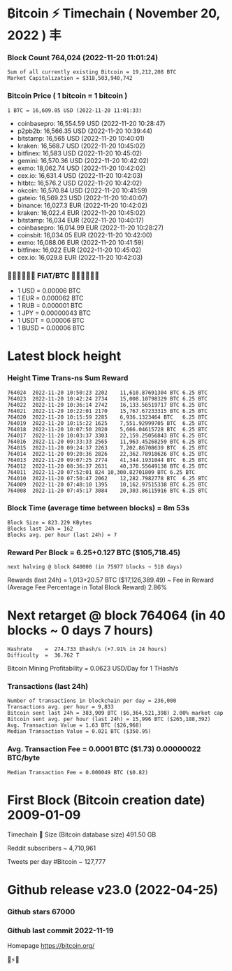 # ₿itcoin ⚡ Timechain ( November 20, 2022 ) 丰
### Block Count	764,024 (2022-11-20 11:01:24)
    Sum of all currently existing Bitcoin = 19,212,208 BTC
    Market Capitalization = $318,503,940,742
### Bitcoin Price ( 1 bitcoin = 1 bitcoin )
	1 BTC = 16,609.05 USD (2022-11-20 11:01:33)
- coinbasepro: 16,554.59 USD (2022-11-20 10:28:47)
- p2pb2b: 16,566.35 USD (2022-11-20 10:39:44)
- bitstamp: 16,565 USD (2022-11-20 10:40:01)
- kraken: 16,568.7 USD (2022-11-20 10:45:02)
- bitfinex: 16,583 USD (2022-11-20 10:45:02)
- gemini: 16,570.36 USD (2022-11-20 10:42:02)
- exmo: 18,062.74 USD (2022-11-20 10:42:02)
- cex.io: 16,631.4 USD (2022-11-20 10:42:03)
- hitbtc: 16,576.2 USD (2022-11-20 10:42:02)
- okcoin: 16,570.84 USD (2022-11-20 10:41:59)
- gateio: 16,569.23 USD (2022-11-20 10:40:07)
- binance: 16,027.3 EUR (2022-11-20 10:42:02)
- kraken: 16,022.4 EUR (2022-11-20 10:45:02)
- bitstamp: 16,034 EUR (2022-11-20 10:40:17)
- coinbasepro: 16,014.99 EUR (2022-11-20 10:28:27)
- coinsbit: 16,034.05 EUR (2022-11-20 10:42:00)
- exmo: 16,088.06 EUR (2022-11-20 10:41:59)
- bitfinex: 16,022 EUR (2022-11-20 10:45:02)
- cex.io: 16,029.8 EUR (2022-11-20 10:42:03)
### 💱💶💵💷💴💱 FIAT/BTC 💱💴💷💵💶💱
- 1 USD = 0.00006 BTC
- 1 EUR = 0.000062 BTC
- 1 RUB = 0.000001 BTC
- 1 JPY = 0.00000043 BTC
- 1 USDT = 0.00006 BTC
- 1 BUSD = 0.00006 BTC
# Latest block height
### Height	Time	Trans-ns	Sum	Reward
    764024	2022-11-20 10:50:23	2202	11,610.87691304 BTC	6.25 BTC
    764023	2022-11-20 10:42:24	2734	15,008.10798329 BTC	6.25 BTC
    764022	2022-11-20 10:36:14	2742	16,133.56519717 BTC	6.25 BTC
    764021	2022-11-20 10:22:01	2170	15,767.67233315 BTC	6.25 BTC
    764020	2022-11-20 10:15:59	2285	6,936.1323464 BTC	6.25 BTC
    764019	2022-11-20 10:15:22	1625	7,551.92999705 BTC	6.25 BTC
    764018	2022-11-20 10:07:50	2020	5,666.04615728 BTC	6.25 BTC
    764017	2022-11-20 10:03:37	3303	22,159.25056843 BTC	6.25 BTC
    764016	2022-11-20 09:33:33	2565	11,963.45268259 BTC	6.25 BTC
    764015	2022-11-20 09:24:37	2263	7,202.86708639 BTC	6.25 BTC
    764014	2022-11-20 09:20:36	2826	22,362.78918626 BTC	6.25 BTC
    764013	2022-11-20 09:07:25	2774	41,344.1931044 BTC	6.25 BTC
    764012	2022-11-20 08:36:37	2631	40,370.55649138 BTC	6.25 BTC
    764011	2022-11-20 07:52:01	824	10,300.82701809 BTC	6.25 BTC
    764010	2022-11-20 07:50:47	2062	12,282.7982778 BTC	6.25 BTC
    764009	2022-11-20 07:48:10	1395	10,162.97515338 BTC	6.25 BTC
    764008	2022-11-20 07:45:17	3084	20,303.86115916 BTC	6.25 BTC
### Block Time (average time between blocks)	=  8m 53s
    Block Size = 823.229 KBytes
    Blocks last 24h = 162
    Blocks avg. per hour (last 24h) = 7
### Reward Per Block = 6.25+0.127 BTC ($105,718.45) 
    next halving @ block 840000 (in 75977 blocks ~ 518 days)
Rewards (last 24h) = 1,013+20.57 BTC ($17,126,389.49) ~ Fee in Reward (Average Fee Percentage in Total Block Reward)	2.86%
# Next retarget @ block 764064 (in 40 blocks ~ 0 days 7 hours)
    Hashrate    =  274.733 Ehash/s (+7.91% in 24 hours)
    Difficulty  =  36.762 T
Bitcoin Mining Profitability = 0.0623 USD/Day for 1 THash/s
### Transactions (last 24h)
    Number of transactions in blockchain per day = 236,000
    Transactions avg. per hour = 9,833
    Bitcoin sent last 24h = 383,909 BTC ($6,364,521,398) 2.00% market cap
    Bitcoin sent avg. per hour (last 24h) = 15,996 BTC ($265,188,392)
    Avg. Transaction Value = 1.63 BTC ($26,968)
    Median Transaction Value = 0.021 BTC ($350.95)
### Avg. Transaction Fee = 0.0001 BTC ($1.73) 0.00000022 BTC/byte
    Median Transaction Fee = 0.000049 BTC ($0.82)
# First Block (Bitcoin creation date)	2009-01-09
Timechain 🪩 Size (Bitcoin database size)	491.50 GB

Reddit subscribers	~ 4,710,961

Tweets per day #Bitcoin	~ 127,777
# Github release	v23.0 (2022-04-25)
### Github stars	67000
### Github last commit	2022-11-19

Homepage	https://bitcoin.org/

💙⚡💜
